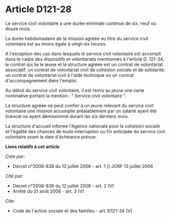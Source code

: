 # Article D121-28

Le service civil volontaire a une durée minimale continue de six, neuf ou douze mois. 

La durée hebdomadaire de la mission agréée au titre du service civil volontaire est au moins égale à vingt-six heures. 

A l'exception des cas dans lesquels le service civil volontaire est accompli dans le cadre des dispositifs et volontariats
mentionnés à l'article D. 121-34, le contrat qui lie le jeune et la structure agréée est un contrat de volontariat
associatif, un contrat de volontariat civil de cohésion sociale et de solidarité, un contrat de volontariat civil à l'aide
technique ou un contrat d'accompagnement dans l'emploi. 

Au début du service civil volontaire, il est remis au jeune une carte nominative portant la mention : " Service civil
volontaire ". 

La structure agréée ne peut confier à un jeune relevant du service civil volontaire une mission accomplie préalablement par
un salarié ayant été licencié ou ayant démissionné durant les six derniers mois. 

La structure d'accueil informe l'Agence nationale pour la cohésion sociale et l'égalité des chances de toute interruption ou
fin anticipée du service civil volontaire avant la date d'échéance prévue.

**Liens relatifs à cet article**

_Créé par_:

  - Décret n°2006-838 du 12 juillet 2006 - art. 1 () JORF 13 juillet 2006

_Cité par_:

  - Décret n°2006-838 du 12 juillet 2006 - art. 2 (V)
  - Arrêté du 21 août 2006 - art. 3 (V)

_Cite_:

  - Code de l'action sociale et des familles - art. D121-34 (V)
